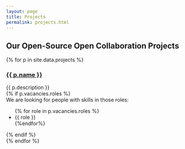```yaml
---
layout: page
title: Projects
permalink: projects.html
---
```


## Our Open-Source Open Collaboration Projects

{% for p in site.data.projects %}
  <div style="row project">
    <div style="col-xs-12">
      <div style="box-row">
        <h3><a href="{{p.url}}">{{ p.name }} </a></h3>
      </div>
    </div>
    <div style="col-xs-12">
      <div style="box-row">
        {{ p.description }}
      </div>
      {% if p.vacancies.roles %}
      <div  style="box-row">
        We are looking for people with skills in those roles:
        <ul>
          {% for role in p.vacancies.roles %}
            <li>{{ role }}</li>
          {%endfor%}
        </ul>
      </div>
      {% endif %}
    </div>
  </div>
{% endfor %}
